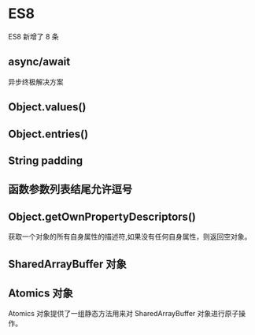 # ES8

ES8 新增了 8 条

## async/await

异步终极解决方案

## Object.values()

## Object.entries()

## String padding

## 函数参数列表结尾允许逗号

## Object.getOwnPropertyDescriptors()

获取一个对象的所有自身属性的描述符,如果没有任何自身属性，则返回空对象。

## SharedArrayBuffer 对象

## Atomics 对象

Atomics 对象提供了一组静态方法用来对 SharedArrayBuffer 对象进行原子操作。
